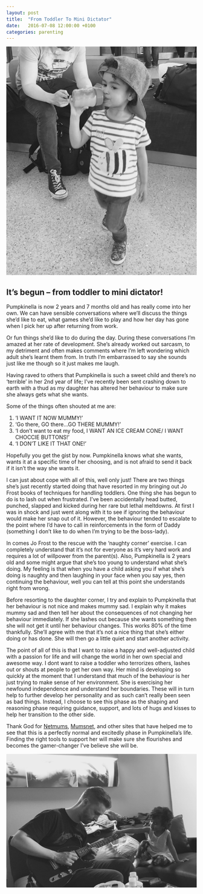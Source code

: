 ```yaml
---
layout: post
title:  "From Toddler To Mini Dictator"
date:   2016-07-08 12:00:00 +0100
categories: parenting
---
```

![From Toddler To Mini Dictator](/assets/posts/from-toddler-to-mini-dictator-01.jpg)

## It’s begun – from toddler to mini dictator!

Pumpkinella is now 2 years and 7 months old and has really come into her own. We can have sensible conversations where we’ll discuss the things she’d like to eat, what games she’d like to play and how her day has gone when I pick her up after returning from work.

<!--more-->

Or fun things she’d like to do during the day. During these conversations I’m amazed at her rate of development. She’s already worked out sarcasm, to my detriment and often makes comments where I’m left wondering which adult she’s learnt them from. In truth I’m embarrassed to say she sounds just like me though so it just makes me laugh.

Having raved to others that Pumpkinella is such a sweet child and there’s no ‘terrible’ in her 2nd year of life; I’ve recently been sent crashing down to earth with a thud as my daughter has altered her behaviour to make sure she always gets what she wants.

Some of the things often shouted at me are:

1. ‘I WANT IT NOW MUMMY!’
2. ‘Go there, GO there…GO THERE MUMMY!’
3. ‘I don’t want to eat my food, I WANT AN ICE CREAM CONE/ I WANT CHOCCIE BUTTONS!’
4. ‘I DON’T LIKE IT THAT ONE!’

Hopefully you get the gist by now. Pumpkinella knows what she wants, wants it at a specific time of her choosing, and is not afraid to send it back if it isn’t the way she wants it.

I can just about cope with all of this, well only just! There are two things she’s just recently started doing that have resorted in my bringing out Jo Frost books of techniques for handling toddlers. One thing she has begun to do is to lash out when frustrated. I’ve been accidentally head butted, punched, slapped and kicked during her rare but lethal meltdowns. At first I was in shock and just went along with it to see if ignoring the behaviour would make her snap out of it. However, the behaviour tended to escalate to the point where I’d have to call in reinforcements in the form of Daddy (something I don’t like to do when I’m trying to be the boss-lady).

In comes Jo Frost to the rescue with the ‘naughty corner’ exercise. I can completely understand that it’s not for everyone as it’s very hard work and requires a lot of willpower from the parent(s). Also, Pumpkinella is  2 years old and some might argue that she’s too young to understand what she’s doing. My feeling is that when you have a child asking you if what she’s doing is naughty and then laughing in your face when you say yes, then continuing the behaviour, well you can tell at this point she understands right from wrong.

Before resorting to the daughter corner, I try and explain to Pumpkinella that her behaviour is not nice and makes mummy sad. I explain why it makes mummy sad and then tell her about the consequences of not changing her behaviour immediately. If she lashes out because she wants something then she will not get it until her behaviour changes. This works 80% of the time thankfully. She’ll agree with me that it’s not a nice thing that she’s either doing or has done. She will then go a little quiet and start another activity.

The point of all of this is that I want to raise a happy and well-adjusted child with a passion for life and will change the world in her own special and awesome way. I dont want to raise a toddler who terrorizes others, lashes out or shouts at people to get her own way. Her mind is developing so quickly at the moment that I understand that much of the behaviour is her just trying to make sense of her environment. She is exercising her newfound independence and understand her boundaries. These will in turn help to further develop her personality and as such can’t really been seen as bad things. Instead, I choose to see this phase as the shaping and reasoning phase requiring guidance, support, and lots of hugs and kisses to help her transition to the other side.

Thank God for [Netmums](http://www.netmums.com/), [Mumsnet](http://www.mumsnet.com/), and other sites that have helped me to see that this is a perfectly normal and excitedly phase in Pumpkinella’s life. Finding the right tools to support her will make sure she flourishes and becomes the gamer-changer I’ve believe she will be.

![From Toddler To Mini Dictator](/assets/posts/from-toddler-to-mini-dictator-02.png)
